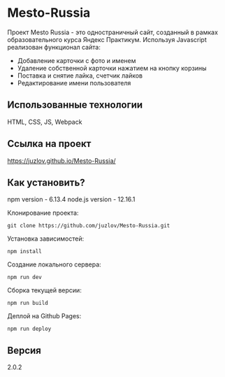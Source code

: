 # Mesto-Russia
Проект Mesto Russia - это одностраничный сайт, созданный в рамках образовательного курса Яндекс Практикум.
Используя Javascript реализован функционал сайта:
- Добавление карточки с фото и именем
- Удаление собственной карточки нажатием на кнопку корзины
- Поставка и снятие лайка, счетчик лайков
- Редактирование имени пользователя

## Использованные технологии
HTML, CSS, JS, Webpack

## Ссылка на проект
https://juzlov.github.io/Mesto-Russia/

## Как установить?
npm version - 6.13.4
node.js version - 12.16.1

Клонирование проекта:
```
git clone https://github.com/juzlov/Mesto-Russia.git
```

Установка зависимостей:
```
npm install
```

Создание локального сервера:
```
npm run dev
```

Сборка текущей версии:
```
npm run build
```

Деплой на Github Pages:
```
npm run deploy
```

## Версия
2.0.2 
